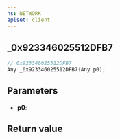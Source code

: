 ```yaml
---
ns: NETWORK
apiset: client
---
```

## _0x923346025512DFB7

```c
// 0x923346025512DFB7
Any _0x923346025512DFB7(Any p0);
```


## Parameters
* **p0**:

## Return value


